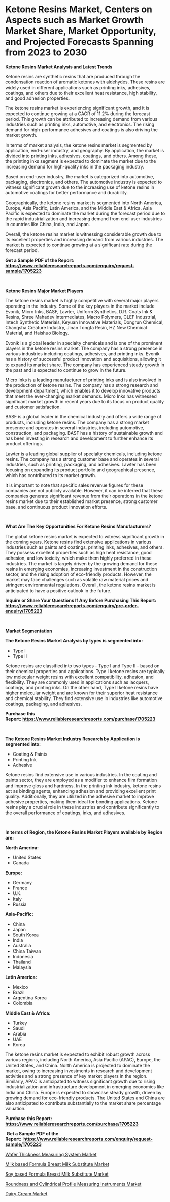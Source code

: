 <p><h1>Ketone Resins Market, Centers on Aspects such as Market Growth Market Share, Market Opportunity, and Projected Forecasts Spanning from 2023 to 2030</h1></p><p><strong>Ketone Resins Market Analysis and Latest Trends</strong></p>
<p><p>Ketone resins are synthetic resins that are produced through the condensation reaction of aromatic ketones with aldehydes. These resins are widely used in different applications such as printing inks, adhesives, coatings, and others due to their excellent heat resistance, high stability, and good adhesion properties.</p><p>The ketone resins market is experiencing significant growth, and it is expected to continue growing at a CAGR of 11.2% during the forecast period. This growth can be attributed to increasing demand from various industries such as printing inks, automotive, and electronics. The rising demand for high-performance adhesives and coatings is also driving the market growth.</p><p>In terms of market analysis, the ketone resins market is segmented by application, end-user industry, and geography. By application, the market is divided into printing inks, adhesives, coatings, and others. Among these, the printing inks segment is expected to dominate the market due to the increasing demand for high-quality inks in the packaging industry.</p><p>Based on end-user industry, the market is categorized into automotive, packaging, electronics, and others. The automotive industry is expected to witness significant growth due to the increasing use of ketone resins in automotive coatings for better performance and durability.</p><p>Geographically, the ketone resins market is segmented into North America, Europe, Asia Pacific, Latin America, and the Middle East & Africa. Asia Pacific is expected to dominate the market during the forecast period due to the rapid industrialization and increasing demand from end-user industries in countries like China, India, and Japan.</p><p>Overall, the ketone resins market is witnessing considerable growth due to its excellent properties and increasing demand from various industries. The market is expected to continue growing at a significant rate during the forecast period.</p></p>
<p><strong>Get a Sample PDF of the Report:&nbsp; <a href="https://www.reliableresearchreports.com/enquiry/request-sample/1705223">https://www.reliableresearchreports.com/enquiry/request-sample/1705223</a></strong></p>
<p>&nbsp;</p>
<p><strong>Ketone Resins Major Market Players</strong></p>
<p><p>The ketone resins market is highly competitive with several major players operating in the industry. Some of the key players in the market include Evonik, Micro Inks, BASF, Lawter, Uniform Synthetics, D.R. Coats Ink & Resins, Shree Mahadev Intermediates, Macro Polymers, CLEF Industrial, Intech Synthetic Materials, Keyuan Innovative Materials, Dongrun Chemical, Changsha Creature Industry, Jinan Tongfa Resin, HZ New Chemical Material, and Haishuo Biology.</p><p>Evonik is a global leader in specialty chemicals and is one of the prominent players in the ketone resins market. The company has a strong presence in various industries including coatings, adhesives, and printing inks. Evonik has a history of successful product innovation and acquisitions, allowing it to expand its market share. The company has experienced steady growth in the past and is expected to continue to grow in the future.</p><p>Micro Inks is a leading manufacturer of printing inks and is also involved in the production of ketone resins. The company has a strong research and development department, which enables it to develop innovative products that meet the ever-changing market demands. Micro Inks has witnessed significant market growth in recent years due to its focus on product quality and customer satisfaction.</p><p>BASF is a global leader in the chemical industry and offers a wide range of products, including ketone resins. The company has a strong market presence and operates in several industries, including automotive, construction, and packaging. BASF has a history of sustainable growth and has been investing in research and development to further enhance its product offerings.</p><p>Lawter is a leading global supplier of specialty chemicals, including ketone resins. The company has a strong customer base and operates in several industries, such as printing, packaging, and adhesives. Lawter has been focusing on expanding its product portfolio and geographical presence, which has contributed to its market growth.</p><p>It is important to note that specific sales revenue figures for these companies are not publicly available. However, it can be inferred that these companies generate significant revenue from their operations in the ketone resins market due to their established market presence, strong customer base, and continuous product innovation efforts.</p></p>
<p>&nbsp;</p>
<p><strong>What Are The Key Opportunities For Ketone Resins Manufacturers?</strong></p>
<p><p>The global ketone resins market is expected to witness significant growth in the coming years. Ketone resins find extensive applications in various industries such as paints and coatings, printing inks, adhesives, and others. They possess excellent properties such as high heat resistance, good adhesion, and low toxicity, which make them highly preferred in these industries. The market is largely driven by the growing demand for these resins in emerging economies, increasing investment in the construction sector, and the rising adoption of eco-friendly products. However, the market may face challenges such as volatile raw material prices and stringent environmental regulations. Overall, the ketone resins market is anticipated to have a positive outlook in the future.</p></p>
<p><strong>Inquire or Share Your Questions If Any Before Purchasing This Report: <a href="https://www.reliableresearchreports.com/enquiry/pre-order-enquiry/1705223">https://www.reliableresearchreports.com/enquiry/pre-order-enquiry/1705223</a></strong></p>
<p>&nbsp;</p>
<p><strong>Market Segmentation</strong></p>
<p><strong>The Ketone Resins Market Analysis by types is segmented into:</strong></p>
<p><ul><li>Type I</li><li>Type II</li></ul></p>
<p><p>Ketone resins are classified into two types - Type I and Type II - based on their chemical properties and applications. Type I ketone resins are typically low molecular weight resins with excellent compatibility, adhesion, and flexibility. They are commonly used in applications such as lacquers, coatings, and printing inks. On the other hand, Type II ketone resins have higher molecular weight and are known for their superior heat resistance and chemical stability. They find extensive use in industries like automotive coatings, packaging, and adhesives.</p></p>
<p><strong>Purchase this Report:&nbsp;<a href="https://www.reliableresearchreports.com/purchase/1705223">https://www.reliableresearchreports.com/purchase/1705223</a></strong></p>
<p>&nbsp;</p>
<p><strong>The Ketone Resins Market Industry Research by Application is segmented into:</strong></p>
<p><ul><li>Coating & Paints</li><li>Printing Ink</li><li>Adhesive</li></ul></p>
<p><p>Ketone resins find extensive use in various industries. In the coating and paints sector, they are employed as a modifier to enhance film formation and improve gloss and hardness. In the printing ink industry, ketone resins act as binding agents, enhancing adhesion and providing excellent print quality. Additionally, they are utilized in the adhesive market to improve adhesive properties, making them ideal for bonding applications. Ketone resins play a crucial role in these industries and contribute significantly to the overall performance of coatings, inks, and adhesives.</p></p>
<p>&nbsp;</p>
<p><strong>In terms of Region, the Ketone Resins Market Players available by Region are:</strong></p>
<p>
    <p> <strong> North America: </strong>
        <ul>
            <li>United States</li>
            <li>Canada</li>
        </ul>
        </p> 
    <p> <strong> Europe: </strong>
        <ul>
            <li>Germany</li>
            <li>France</li>
            <li>U.K.</li>
            <li>Italy</li>
            <li>Russia</li>
        </ul>
        </p> 
    <p> <strong> Asia-Pacific: </strong>
        <ul>
            <li>China</li>
            <li>Japan</li>
            <li>South Korea</li>
            <li>India</li>
            <li>Australia</li>
            <li>China Taiwan</li>
            <li>Indonesia</li>
            <li>Thailand</li>
            <li>Malaysia</li>
        </ul>
        </p> 
    <p> <strong> Latin America: </strong>
        <ul>
            <li>Mexico</li>
            <li>Brazil</li>
            <li>Argentina Korea</li>
            <li>Colombia</li>
        </ul>
        </p> 
    <p> <strong> Middle East & Africa: </strong>
        <ul>
            <li>Turkey</li>
            <li>Saudi</li>
            <li>Arabia</li>
            <li>UAE</li>
            <li>Korea</li>
        </ul>
    </p>
    </p>
<p><p>The ketone resins market is expected to exhibit robust growth across various regions, including North America, Asia Pacific (APAC), Europe, the United States, and China. North America is projected to dominate the market, owing to increasing investments in research and development activities and a strong presence of key market players in the region. Similarly, APAC is anticipated to witness significant growth due to rising industrialization and infrastructure development in emerging economies like India and China. Europe is expected to showcase steady growth, driven by growing demand for eco-friendly products. The United States and China are also anticipated to contribute substantially to the market share percentage valuation.</p></p>
<p><strong>Purchase this Report: <a href="https://www.reliableresearchreports.com/purchase/1705223">https://www.reliableresearchreports.com/purchase/1705223</a></strong></p>
<p>&nbsp;<strong>Get a Sample PDF of the Report:&nbsp;&nbsp;<a href="https://www.reliableresearchreports.com/enquiry/request-sample/1705223">https://www.reliableresearchreports.com/enquiry/request-sample/1705223</a></strong></p>
<p><strong></strong></p>
<p><p><a href="https://medium.com/@v27092023/wafer-thickness-measuring-system-market-furnishes-information-on-market-share-market-trends-and-9c40403cced2">Wafer Thickness Measuring System Market</a></p><p><a href="https://www.linkedin.com/pulse/milk-based-formula-breast-substitute-market-size-2023-2030-1zqge/">Milk based Formula Breast Milk Substitute Market</a></p><p><a href="https://www.linkedin.com/pulse/soy-based-formula-breast-milk-substitute-market-size-share-ck3uc/">Soy based Formula Breast Milk Substitute Market</a></p><p><a href="https://medium.com/@vidyap2912/roundness-and-cylindrical-profile-measuring-instruments-market-the-key-to-successful-business-3f3d3eea1ba7">Roundness and Cylindrical Profile Measuring Instruments Market</a></p><p><a href="https://www.linkedin.com/pulse/dairy-cream-market-size-share-amp-trends-analysis-report-application-ce42e/">Dairy Cream Market</a></p></p>